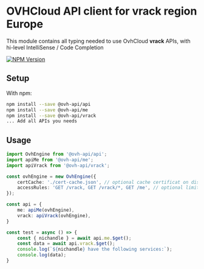 # OVHCloud API client for **vrack** region Europe

This module contains all typing needed to use OvhCloud **vrack** APIs, with hi-level IntelliSense / Code Completion

[![NPM Version](https://img.shields.io/npm/v/@ovh-api/vrack.svg?style=flat)](https://www.npmjs.org/package/@ovh-api/vrack)

## Setup

With npm:

```bash
npm install --save @ovh-api/api
npm install --save @ovh-api/me
npm install --save @ovh-api/vrack
... Add all APIs you needs
```

## Usage

```typescript
import OvhEngine from '@ovh-api/api';
import apiMe from '@ovh-api/me';
import apiVrack from '@ovh-api/vrack';

const ovhEngine = new OvhEngine({ 
    certCache: './cert-cache.json', // optional cache certificat on disk.
    accessRules: 'GET /vrack, GET /vrack/*, GET /me', // optional limit the requested privileges.
});

const api = {
    me: apiMe(ovhEngine),
    vrack: apiVrack(ovhEngine),
}

const test = async () => {
    const { nichandle } = await api.me.$get();
    const data = await api.vrack.$get();
    console.log(`${nichandle} have the following services:`);
    console.log(data);
}
```

